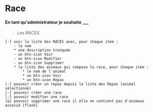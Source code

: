 # Race

#### En tant qu'administrateur je souhaite ___

> _Les RACES_

    [-] voir la liste des RACES avec, pour chaque item :
        - le nom 
        * une description tronquée
        - un btn-icon Voir
        - un btn-icon Modifier
        - un btn-icon Supprimer
        * la liste des animaux qui compose la race, pour chaque item :
            * le nom de l'animal
            * un btn-icon Voir
            * un btn-icon Repas
    [-] pouvoir créer un repas depuis le liste des Repas (animal sélectionné)
    [-] pouvoir créer une race 
    [-] pouvoir modifier une race 
    [&] pouvoir supprimer une race il elle ne contient pas d'animaux associé [flash]
